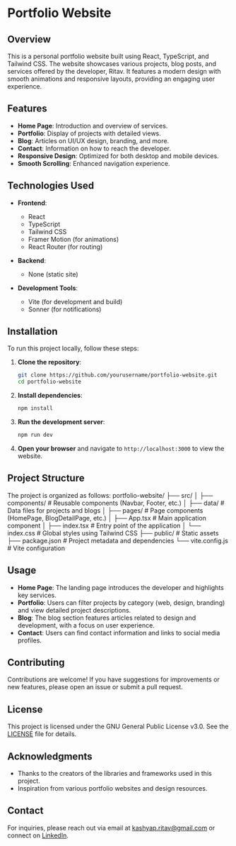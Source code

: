 # Portfolio Website

## Overview

This is a personal portfolio website built using React, TypeScript, and Tailwind CSS. The website showcases various projects, blog posts, and services offered by the developer, Ritav. It features a modern design with smooth animations and responsive layouts, providing an engaging user experience.

## Features

- **Home Page**: Introduction and overview of services.
- **Portfolio**: Display of projects with detailed views.
- **Blog**: Articles on UI/UX design, branding, and more.
- **Contact**: Information on how to reach the developer.
- **Responsive Design**: Optimized for both desktop and mobile devices.
- **Smooth Scrolling**: Enhanced navigation experience.

## Technologies Used

- **Frontend**:
  - React
  - TypeScript
  - Tailwind CSS
  - Framer Motion (for animations)
  - React Router (for routing)

- **Backend**: 
  - None (static site)

- **Development Tools**:
  - Vite (for development and build)
  - Sonner (for notifications)

## Installation

To run this project locally, follow these steps:

1. **Clone the repository**:
   ```bash
   git clone https://github.com/yourusername/portfolio-website.git
   cd portfolio-website
   ```

2. **Install dependencies**:
   ```bash
   npm install
   ```

3. **Run the development server**:
   ```bash
   npm run dev
   ```

4. **Open your browser** and navigate to `http://localhost:3000` to view the website.

## Project Structure

The project is organized as follows:
portfolio-website/
├── src/
│ ├── components/ # Reusable components (Navbar, Footer, etc.)
│ ├── data/ # Data files for projects and blogs
│ ├── pages/ # Page components (HomePage, BlogDetailPage, etc.)
│ ├── App.tsx # Main application component
│ ├── index.tsx # Entry point of the application
│ └── index.css # Global styles using Tailwind CSS
├── public/ # Static assets
├── package.json # Project metadata and dependencies
└── vite.config.js # Vite configuration


## Usage

- **Home Page**: The landing page introduces the developer and highlights key services.
- **Portfolio**: Users can filter projects by category (web, design, branding) and view detailed project descriptions.
- **Blog**: The blog section features articles related to design and development, with a focus on user experience.
- **Contact**: Users can find contact information and links to social media profiles.

## Contributing

Contributions are welcome! If you have suggestions for improvements or new features, please open an issue or submit a pull request.

## License

This project is licensed under the GNU General Public License v3.0. See the [LICENSE](LICENSE) file for details.

## Acknowledgments

- Thanks to the creators of the libraries and frameworks used in this project.
- Inspiration from various portfolio websites and design resources.

## Contact

For inquiries, please reach out via email at [kashyap.ritav@gmail.com](mailto:kashyap.ritav@gmail.com) or connect on [LinkedIn](https://linkedin.com/in/ritav-kashyap).